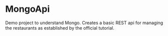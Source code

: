 # MongoApi

Demo project to understand Mongo.
Creates a basic REST api for managing the restaurants as established by the official tutorial.
